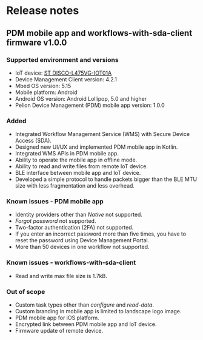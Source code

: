 # Release notes

## PDM mobile app and workflows-with-sda-client firmware v1.0.0

### Supported environment and versions
- IoT device: [ST DISCO-L475VG-IOT01A](https://os.mbed.com/platforms/ST-Discovery-L475E-IOT01A/)
- Device Management Client version: 4.2.1
- Mbed OS version: 5.15
- Mobile platform: Android
- Android OS version: Android Lollipop, 5.0 and higher
- Pelion Device Management (PDM) mobile app version: 1.0.0

### Added
- Integrated Workflow Management Service (WMS) with Secure Device Access (SDA).
- Designed new UI/UX and implemented PDM mobile app in Kotlin.
- Integrated WMS APIs in PDM mobile app.
- Ability to operate the mobile app in offline mode.
- Ability to read and write files from remote IoT device.
- BLE interface between mobile app and IoT device.
- Developed a simple protocol to handle packets bigger than the BLE MTU size with less fragmentation and less overhead.

### Known issues - PDM mobile app
- Identity providers other than *Native* not supported.
- *Forgot password* not supported.
- Two-factor authentication (2FA) not supported.
- If you enter an incorrect password more than five times, you have to reset the password using Device Management Portal.
- More than 50 devices in one workflow not supported.

### Known issues - workflows-with-sda-client
- Read and write max file size is 1.7kB.

### Out of scope
- Custom task types other than *configure* and *read-data*.
- Custom branding in mobile app is limited to landscape logo image.
- PDM mobile app for iOS platform.
- Encrypted link between PDM mobile app and IoT device.
- Firmware update of remote device.
